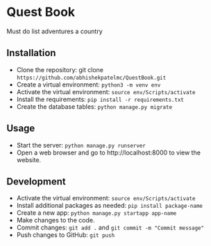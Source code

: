 # Quest Book
Must do list adventures a country

## Installation

- Clone the repository: git clone ``https://github.com/abhishekpatelmc/QuestBook.git``
- Create a virtual environment: ``python3 -m venv env``
- Activate the virtual environment: ``source env/Scripts/activate``
- Install the requirements: ``pip install -r requirements.txt``
- Create the database tables: ``python manage.py migrate``

## Usage

- Start the server: ``python manage.py runserver``
- Open a web browser and go to http://localhost:8000 to view the website.

## Development

- Activate the virtual environment: ``source env/Scripts/activate``
- Install additional packages as needed: ``pip install package-name``
- Create a new app: ``python manage.py startapp app-name``
- Make changes to the code.
- Commit changes: ``git add .`` and ``git commit -m "Commit message"``
- Push changes to GitHub: ``git push``
